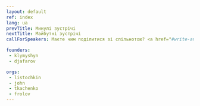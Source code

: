```yaml
---
layout: default
ref: index
lang: ua
prevTitle: Минулі зустрічі
nextTitle: Майбутні зустрічі
callForSpeakers: Маєте чим поділитися зі спільнотою? <a href="#write-anchor">Запропонуйте доклад</a>

founders:
 - klymyshyn
 - djafarov

orgs:
 - listochkin
 - john
 - tkachenko
 - frolov
---
```

